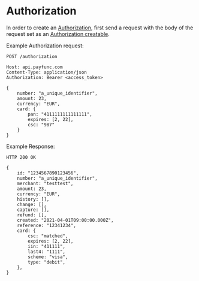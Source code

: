 # Authorization
In order to create an [Authorization](../merchants-reference/authorization.html), first send a request with the body of the request set as an [Authorization creatable](../merchants-reference/authorization.html#creatable).

Example Authorization request:
``` {1}
POST /authorization

Host: api.payfunc.com
Content-Type: application/json
Authorization: Bearer <access_token>

{
	number: "a_unique_identifier",
	amount: 23,
	currency: "EUR",
	card: {
		pan: "4111111111111111",
		expires: [2, 22],
		csc: "987"
	}
}
```

Example Response:

``` {1}
HTTP 200 OK

{
	id: "1234567890123456",
	number: "a_unique_identifier",
	merchant: "testtest",
	amount: 23,
	currency: "EUR",
	history: [],
	change: [],
	capture: [],
	refund: [],
	created: "2021-04-01T09:00:00.000Z",
	reference: "12341234",
	card: {
		csc: "matched",
		expires: [2, 22],
		iin: "411111",
		last4: "1111",
		scheme: "visa",
		type: "debit",
	},
}
```